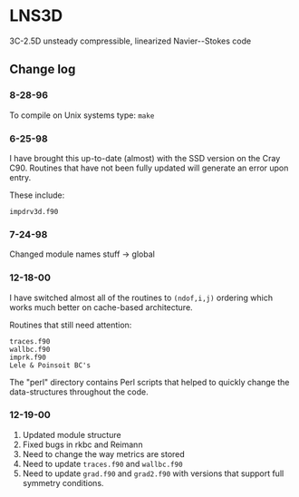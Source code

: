 # LNS3D 

3C-2.5D unsteady compressible, linearized Navier--Stokes code 

## Change log

### 8-28-96

To compile on Unix systems type:  `make`

### 6-25-98

I have brought this up-to-date (almost) with the SSD version on the Cray C90.
Routines that have not been fully updated will generate an error upon entry.

These include:

    impdrv3d.f90

### 7-24-98  

Changed module names stuff -> global

### 12-18-00

I have switched almost all of the routines to `(ndof,i,j)` ordering which
works much better on cache-based architecture.

Routines that still need attention:

    traces.f90
    wallbc.f90
    imprk.f90
    Lele & Poinsoit BC's

The "perl" directory contains Perl scripts that helped to quickly change the
data-structures throughout the code.

### 12-19-00

1) Updated module structure
2) Fixed bugs in rkbc and Reimann
3) Need to change the way metrics are stored
4) Need to update `traces.f90` and `wallbc.f90`
5) Need to update `grad.f90` and `grad2.f90` with versions that support full
   symmetry conditions.
